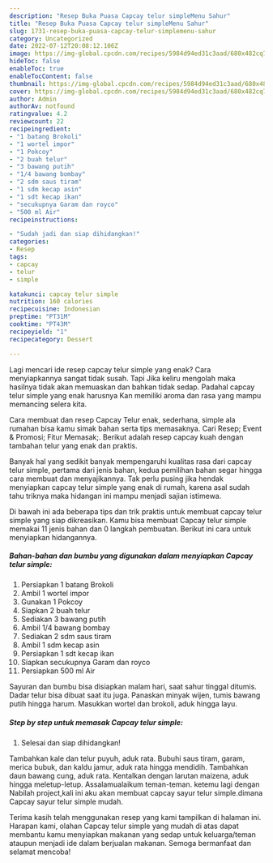 ```yaml
---
description: "Resep Buka Puasa Capcay telur simpleMenu Sahur"
title: "Resep Buka Puasa Capcay telur simpleMenu Sahur"
slug: 1731-resep-buka-puasa-capcay-telur-simplemenu-sahur
category: Uncategorized
date: 2022-07-12T20:08:12.106Z
image: https://img-global.cpcdn.com/recipes/5984d94ed31c3aad/680x482cq70/capcay-telur-simple-foto-resep-utama.jpg
hideToc: false
enableToc: true
enableTocContent: false
thumbnail: https://img-global.cpcdn.com/recipes/5984d94ed31c3aad/680x482cq70/capcay-telur-simple-foto-resep-utama.jpg
cover: https://img-global.cpcdn.com/recipes/5984d94ed31c3aad/680x482cq70/capcay-telur-simple-foto-resep-utama.jpg
author: Admin
authorAv: notfound
ratingvalue: 4.2
reviewcount: 22
recipeingredient:
- "1 batang Brokoli"
- "1 wortel impor"
- "1 Pokcoy"
- "2 buah telur"
- "3 bawang putih"
- "1/4 bawang bombay"
- "2 sdm saus tiram"
- "1 sdm kecap asin"
- "1 sdt kecap ikan"
- "secukupnya Garam dan royco"
- "500 ml Air"
recipeinstructions:

- "Sudah jadi dan siap dihidangkan!"
categories:
- Resep
tags:
- capcay
- telur
- simple

katakunci: capcay telur simple 
nutrition: 160 calories
recipecuisine: Indonesian
preptime: "PT31M"
cooktime: "PT43M"
recipeyield: "1"
recipecategory: Dessert

---
```



Lagi mencari ide resep capcay telur simple yang enak? Cara menyiapkannya sangat tidak susah. Tapi Jika keliru mengolah maka hasilnya tidak akan memuaskan dan bahkan tidak sedap. Padahal capcay telur simple yang enak harusnya Kan memiliki aroma dan rasa yang mampu memancing selera kita.


Cara membuat dan resep Capcay Telur enak, sederhana, simple ala rumahan bisa kamu simak bahan serta tips memasaknya. Cari Resep; Event &amp; Promosi; Fitur Memasak;. Berikut adalah resep capcay kuah dengan tambahan telur yang enak dan praktis.

Banyak hal yang sedikit banyak mempengaruhi kualitas rasa dari capcay telur simple, pertama dari jenis bahan, kedua pemilihan bahan segar hingga cara membuat dan menyajikannya. Tak perlu pusing jika hendak menyiapkan capcay telur simple yang enak di rumah, karena asal sudah tahu triknya maka hidangan ini mampu menjadi sajian istimewa.


Di bawah ini ada beberapa tips dan trik praktis untuk membuat capcay telur simple yang siap dikreasikan. Kamu bisa membuat Capcay telur simple memakai 11 jenis bahan dan 0 langkah pembuatan. Berikut ini cara untuk menyiapkan hidangannya.

<!--inarticleads1-->

##### Bahan-bahan dan bumbu yang digunakan dalam menyiapkan Capcay telur simple:

1. Persiapkan 1 batang Brokoli
1. Ambil 1 wortel impor
1. Gunakan 1 Pokcoy
1. Siapkan 2 buah telur
1. Sediakan 3 bawang putih
1. Ambil 1/4 bawang bombay
1. Sediakan 2 sdm saus tiram
1. Ambil 1 sdm kecap asin
1. Persiapkan 1 sdt kecap ikan
1. Siapkan secukupnya Garam dan royco
1. Persiapkan 500 ml Air


Sayuran dan bumbu bisa disiapkan malam hari, saat sahur tinggal ditumis. Dadar telur bisa dibuat saat itu juga. Panaskan minyak wijen, tumis bawang putih hingga harum. Masukkan wortel dan brokoli, aduk hingga layu. 

<!--inarticleads2-->

##### Step by step untuk memasak Capcay telur simple:


1. Selesai dan siap dihidangkan!

Tambahkan kale dan telur puyuh, aduk rata. Bubuhi saus tiram, garam, merica bubuk, dan kaldu jamur, aduk rata hingga mendidih. Tambahkan daun bawang cung, aduk rata. Kentalkan dengan larutan maizena, aduk hingga meletup-letup. Assalamualaikum teman-teman. ketemu lagi dengan Nabilah project,kali ini aku akan membuat capcay sayur telur simple.dimana Capcay sayur telur simple mudah. 

Terima kasih telah menggunakan resep yang kami tampilkan di halaman ini. Harapan kami, olahan Capcay telur simple yang mudah di atas dapat membantu kamu menyiapkan makanan yang sedap untuk keluarga/teman ataupun menjadi ide dalam berjualan makanan. Semoga bermanfaat dan selamat mencoba!
